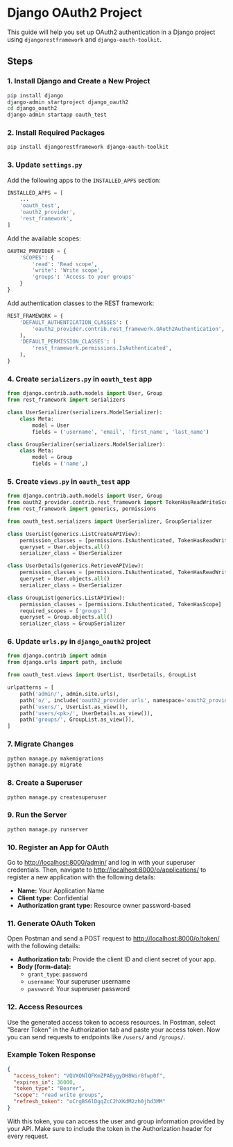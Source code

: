 # Django OAuth2 Project

This guide will help you set up OAuth2 authentication in a Django project using `djangorestframework` and `django-oauth-toolkit`.

## Steps

### 1. Install Django and Create a New Project

```bash
pip install django
django-admin startproject django_oauth2
cd django_oauth2
django-admin startapp oauth_test
```

### 2. Install Required Packages

```bash
pip install djangorestframework django-oauth-toolkit
```

### 3. Update `settings.py`

Add the following apps to the `INSTALLED_APPS` section:

```python
INSTALLED_APPS = [
    ...
    'oauth_test',
    'oauth2_provider',
    'rest_framework',
]
```

Add the available scopes:

```python
OAUTH2_PROVIDER = {
    'SCOPES': {
        'read': 'Read scope',
        'write': 'Write scope',
        'groups': 'Access to your groups'
    }
}
```

Add authentication classes to the REST framework:

```python
REST_FRAMEWORK = {
    'DEFAULT_AUTHENTICATION_CLASSES': (
        'oauth2_provider.contrib.rest_framework.OAuth2Authentication',
    ),
    'DEFAULT_PERMISSION_CLASSES': (
        'rest_framework.permissions.IsAuthenticated',
    ),
}
```

### 4. Create `serializers.py` in `oauth_test` app

```python
from django.contrib.auth.models import User, Group
from rest_framework import serializers

class UserSerializer(serializers.ModelSerializer):
    class Meta:
        model = User
        fields = ('username', 'email', 'first_name', 'last_name')

class GroupSerializer(serializers.ModelSerializer):
    class Meta:
        model = Group
        fields = ('name',)
```

### 5. Create `views.py` in `oauth_test` app

```python
from django.contrib.auth.models import User, Group
from oauth2_provider.contrib.rest_framework import TokenHasReadWriteScope, TokenHasScope
from rest_framework import generics, permissions

from oauth_test.serializers import UserSerializer, GroupSerializer

class UserList(generics.ListCreateAPIView):
    permission_classes = [permissions.IsAuthenticated, TokenHasReadWriteScope]
    queryset = User.objects.all()
    serializer_class = UserSerializer

class UserDetails(generics.RetrieveAPIView):
    permission_classes = [permissions.IsAuthenticated, TokenHasReadWriteScope]
    queryset = User.objects.all()
    serializer_class = UserSerializer

class GroupList(generics.ListAPIView):
    permission_classes = [permissions.IsAuthenticated, TokenHasScope]
    required_scopes = ['groups']
    queryset = Group.objects.all()
    serializer_class = GroupSerializer
```

### 6. Update `urls.py` in `django_oauth2` project

```python
from django.contrib import admin
from django.urls import path, include

from oauth_test.views import UserList, UserDetails, GroupList

urlpatterns = [
    path('admin/', admin.site.urls),
    path('o/', include('oauth2_provider.urls', namespace='oauth2_provider')),
    path('users/', UserList.as_view()),
    path('users/<pk>/', UserDetails.as_view()),
    path('groups/', GroupList.as_view()),
]
```

### 7. Migrate Changes

```bash
python manage.py makemigrations
python manage.py migrate
```

### 8. Create a Superuser

```bash
python manage.py createsuperuser
```

### 9. Run the Server

```bash
python manage.py runserver
```

### 10. Register an App for OAuth

Go to [http://localhost:8000/admin/](http://localhost:8000/admin/) and log in with your superuser credentials. Then, navigate to [http://localhost:8000/o/applications/](http://localhost:8000/o/applications/) to register a new application with the following details:

- **Name:** Your Application Name
- **Client type:** Confidential
- **Authorization grant type:** Resource owner password-based

### 11. Generate OAuth Token

Open Postman and send a POST request to [http://localhost:8000/o/token/](http://localhost:8000/o/token/) with the following details:

- **Authorization tab:** Provide the client ID and client secret of your app.
- **Body (form-data):**
  - `grant_type`: `password`
  - `username`: Your superuser username
  - `password`: Your superuser password

### 12. Access Resources

Use the generated access token to access resources. In Postman, select "Bearer Token" in the Authorization tab and paste your access token. Now you can send requests to endpoints like `/users/` and `/groups/`.

### Example Token Response

```json
{
  "access_token": "VQVXQNlQFKmZPABygyDH8Wir8fwp0f",
  "expires_in": 36000,
  "token_type": "Bearer",
  "scope": "read write groups",
  "refresh_token": "oCrgBS6lDgqZcC2hXKdM2zh0jhd3MM"
}
```

With this token, you can access the user and group information provided by your API. Make sure to include the token in the Authorization header for every request.
